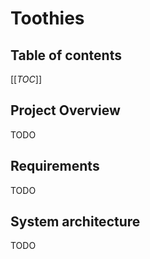 # Toothies

## Table of contents
[[_TOC_]]

## Project Overview

TODO

## Requirements

TODO

## System architecture

TODO